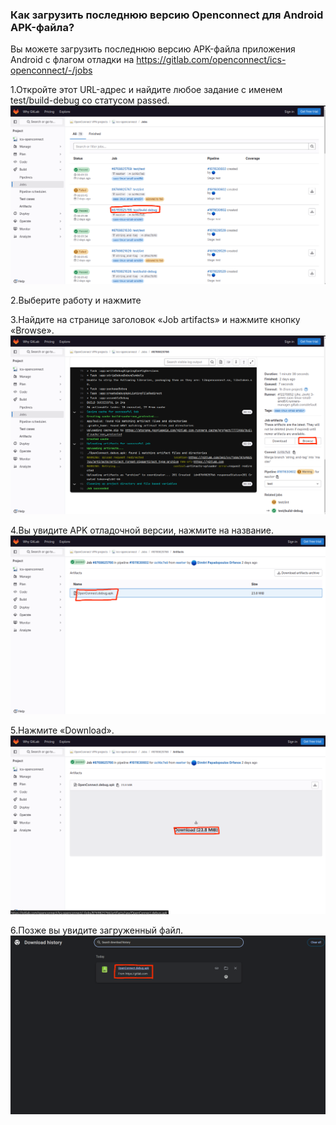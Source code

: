 ### Как загрузить последнюю версию Openconnect для Android APK-файла?

Вы можете загрузить последнюю версию APK-файла приложения Android с флагом отладки на https://gitlab.com/openconnect/ics-openconnect/-/jobs

1.Откройте этот URL-адрес и найдите любое задание с именем test/build-debug со статусом passed.
![step1](./step-1.png)

2.Выберите работу и нажмите

3.Найдите на странице заголовок «Job artifacts» и нажмите кнопку «Browse».
![step2](./step-2.png)

4.Вы увидите APK отладочной версии, нажмите на название.
![step3](./step-3.png)

5.Нажмите «Download».
![step4](./step-4.png)

6.Позже вы увидите загруженный файл.
![step5](./step-5.png)
